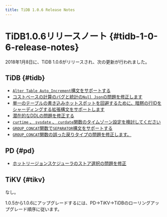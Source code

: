 ```yaml
---
title: TiDB 1.0.6 Release Notes
---
```


# TiDB1.0.6リリースノート {#tidb-1-0-6-release-notes}

2018年1月8日に、TiDB 1.0.6がリリースされ、次の更新が行われました。

## TiDB {#tidb}

-   [`Alter Table Auto_Increment`構文をサポートする](https://github.com/pingcap/tidb/pull/5511)
-   [コストベースの計算のバグと統計の`Null Json`の問題を修正します](https://github.com/pingcap/tidb/pull/5556)
-   [単一のテーブルの書き込みホットスポットを回避するために、暗黙の行IDをシャーディングする拡張構文をサポートします](https://github.com/pingcap/tidb/pull/5559)
-   [潜在的なDDLの問題を修正する](https://github.com/pingcap/tidb/pull/5562)
-   [`curtime` 、 <code>sysdate</code> 、 <code>curdate</code>関数のタイムゾーン設定を検討してください](https://github.com/pingcap/tidb/pull/5564)
-   [`GROUP_CONCAT`関数で<code>SEPARATOR</code>構文をサポートする](https://github.com/pingcap/tidb/pull/5569)
-   [`GROUP_CONCAT`関数の誤った戻りタイプの問題を修正します。](https://github.com/pingcap/tidb/pull/5582)

## PD {#pd}

-   [ホットリージョンスケジューラのストア選択の問題を修正](https://github.com/pingcap/pd/pull/898)

## TiKV {#tikv}

なし。

1.0.5から1.0.6にアップグレードするには、PD-&gt;TiKV-&gt;TiDBのローリングアップグレード順序に従います。
